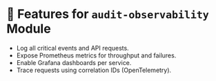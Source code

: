 # 📌 Features for `audit-observability` Module

- Log all critical events and API requests.
- Expose Prometheus metrics for throughput and failures.
- Enable Grafana dashboards per service.
- Trace requests using correlation IDs (OpenTelemetry).

